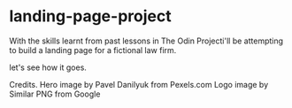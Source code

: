 # landing-page-project

With the skills learnt from past lessons in The Odin Projecti'll be attempting to build a landing page for a fictional law firm.

let's see how it goes.




Credits.
Hero image by Pavel Danilyuk from Pexels.com
Logo image by Similar PNG from Google